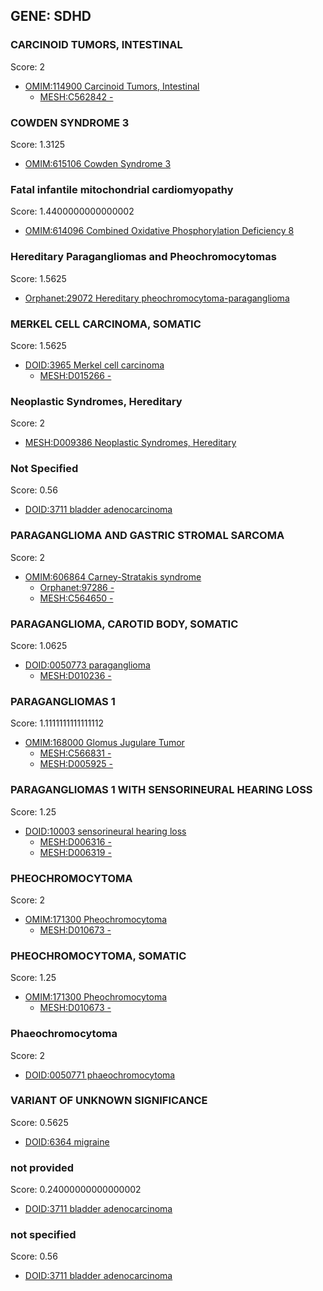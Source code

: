 
## GENE: SDHD

### CARCINOID TUMORS, INTESTINAL

Score: 2

 * [OMIM:114900 Carcinoid Tumors, Intestinal](http://beta.monarchinitiative.org/disease/OMIM:114900)
    * [MESH:C562842 -](http://beta.monarchinitiative.org/disease/MESH:C562842)

### COWDEN SYNDROME 3

Score: 1.3125

 * [OMIM:615106 Cowden Syndrome 3](http://beta.monarchinitiative.org/disease/OMIM:615106)

### Fatal infantile mitochondrial cardiomyopathy

Score: 1.4400000000000002

 * [OMIM:614096 Combined Oxidative Phosphorylation Deficiency 8](http://beta.monarchinitiative.org/disease/OMIM:614096)

### Hereditary Paragangliomas and Pheochromocytomas

Score: 1.5625

 * [Orphanet:29072 Hereditary pheochromocytoma-paraganglioma](http://beta.monarchinitiative.org/disease/Orphanet:29072)

### MERKEL CELL CARCINOMA, SOMATIC

Score: 1.5625

 * [DOID:3965 Merkel cell carcinoma](http://beta.monarchinitiative.org/disease/DOID:3965)
    * [MESH:D015266 -](http://beta.monarchinitiative.org/disease/MESH:D015266)

### Neoplastic Syndromes, Hereditary

Score: 2

 * [MESH:D009386 Neoplastic Syndromes, Hereditary](http://beta.monarchinitiative.org/disease/MESH:D009386)

### Not Specified

Score: 0.56

 * [DOID:3711 bladder adenocarcinoma](http://beta.monarchinitiative.org/disease/DOID:3711)

### PARAGANGLIOMA AND GASTRIC STROMAL SARCOMA

Score: 2

 * [OMIM:606864 Carney-Stratakis syndrome](http://beta.monarchinitiative.org/disease/OMIM:606864)
    * [Orphanet:97286 -](http://beta.monarchinitiative.org/disease/Orphanet:97286)
    * [MESH:C564650 -](http://beta.monarchinitiative.org/disease/MESH:C564650)

### PARAGANGLIOMA, CAROTID BODY, SOMATIC

Score: 1.0625

 * [DOID:0050773 paraganglioma](http://beta.monarchinitiative.org/disease/DOID:0050773)
    * [MESH:D010236 -](http://beta.monarchinitiative.org/disease/MESH:D010236)

### PARAGANGLIOMAS 1

Score: 1.1111111111111112

 * [OMIM:168000 Glomus Jugulare Tumor](http://beta.monarchinitiative.org/disease/OMIM:168000)
    * [MESH:C566831 -](http://beta.monarchinitiative.org/disease/MESH:C566831)
    * [MESH:D005925 -](http://beta.monarchinitiative.org/disease/MESH:D005925)

### PARAGANGLIOMAS 1 WITH SENSORINEURAL HEARING LOSS

Score: 1.25

 * [DOID:10003 sensorineural hearing loss](http://beta.monarchinitiative.org/disease/DOID:10003)
    * [MESH:D006316 -](http://beta.monarchinitiative.org/disease/MESH:D006316)
    * [MESH:D006319 -](http://beta.monarchinitiative.org/disease/MESH:D006319)

### PHEOCHROMOCYTOMA

Score: 2

 * [OMIM:171300 Pheochromocytoma](http://beta.monarchinitiative.org/disease/OMIM:171300)
    * [MESH:D010673 -](http://beta.monarchinitiative.org/disease/MESH:D010673)

### PHEOCHROMOCYTOMA, SOMATIC

Score: 1.25

 * [OMIM:171300 Pheochromocytoma](http://beta.monarchinitiative.org/disease/OMIM:171300)
    * [MESH:D010673 -](http://beta.monarchinitiative.org/disease/MESH:D010673)

### Phaeochromocytoma

Score: 2

 * [DOID:0050771 phaeochromocytoma](http://beta.monarchinitiative.org/disease/DOID:0050771)

### VARIANT OF UNKNOWN SIGNIFICANCE

Score: 0.5625

 * [DOID:6364 migraine](http://beta.monarchinitiative.org/disease/DOID:6364)

### not provided

Score: 0.24000000000000002

 * [DOID:3711 bladder adenocarcinoma](http://beta.monarchinitiative.org/disease/DOID:3711)

### not specified

Score: 0.56

 * [DOID:3711 bladder adenocarcinoma](http://beta.monarchinitiative.org/disease/DOID:3711)
